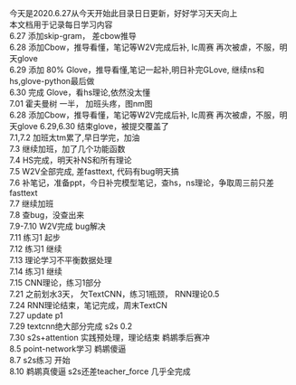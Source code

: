 今天是2020.6.27从今天开始此目录日日更新，好好学习天天向上    
本文档用于记录每日学习内容  
6.27  添加skip-gram， 差cbow推导    
6.28  添加Cbow，推导看懂，笔记等W2V完成后补, lc周赛 再次被虐，不服，明天glove  
6.29  添加 80% Glove，推导看懂,笔记一起补,明日补完GLove, 继续ns和hs,glove-python最后做  
6.30  完成 Glove，看hs理论,依然没太懂   
7.01  霍夫曼树 一半， 加班头疼，图nm图  
6.28  添加Cbow，推导看懂，笔记等W2V完成后补, lc周赛 再次被虐，不服，明天glove
6.29,6.30 结束glove，被提交覆盖了  
7.1,7.2 加班太tm累了,早日学完，加油  
7.3 继续加班，加了几个功能函数  
7.4 HS完成，明天补NS和所有理论  
7.5 W2V全部完成, 差fasttext, 代码有bug明天搞  
7.6 补笔记，准备ppt，今日补完模型笔记，查hs，ns理论，争取周三前只差fasttext  
7.7 继续加班  
7.8 查bug，没查出来  
7.9-7.10 W2V完成 bug解决  
7.11 练习1 起步  
7.12 练习1 继续  
7.13 理论学习不平衡数据处理  
7.14 练习1 继续  
7.15 CNN理论，练习1部分  
7.21 之前划水3天， 欠TextCNN，练习1瓶颈， RNN理论0.5  
7.24 RNN理论结束，笔记完成，周末TextCN  
7.27 update p1  
7.29 textcnn绝大部分完成 s2s 0.2  
7.30 s2s+attention 实践预处理，理论结束  鹈鹕季后赛冲  
8.5 point-network学习 鹈鹕傻逼   
8.7 s2s练习 开始  
8.10 鹈鹕真傻逼  s2s还差teacher_force 几乎全完成  
